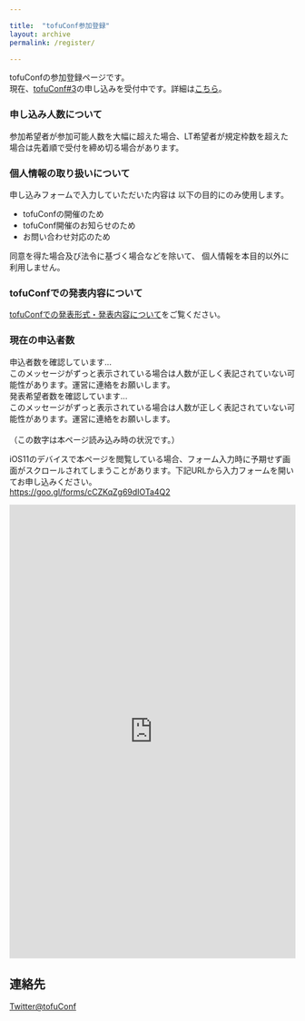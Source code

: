 ```yaml
---

title:  "tofuConf参加登録"
layout: archive
permalink: /register/

---
```


<script type="text/javascript">	
<!--	
var registrant_count_url = "https://script.google.com/macros/s/AKfycbyEimmAWQf6EtD1Q09Wq6ulcABJDAyOOUoGwMjtZiC7PoDLPrs/exec"	
var registrant_count_request = new XMLHttpRequest();	
registrant_count_request.onreadystatechange = function () {	
  if (registrant_count_request.readyState != 4) {	
    document.getElementById("registrant").innerHTML="読み込み中...";	
  } else if (registrant_count_request.status != 200) {	
    document.getElementById("registrant").innerHTML="エラーが起きているようです。運営に問い合わせてください。";	
  } else {	
    document.getElementById("registrant").innerHTML="現在の申込者数は" + registrant_count_request.responseText + "人です。";	
  }	
};	
 var presenter_count_url = "https://script.google.com/macros/s/AKfycbxDSogImJ6YnWmlJcyOar-w4IzVj_HZ_51vyenCdDd3R1hH_Mo/exec"	
var presenter_count_request = new XMLHttpRequest();	
presenter_count_request.onreadystatechange = function () {	
  if (presenter_count_request.readyState != 4) {	
    document.getElementById("presenter").innerHTML="読み込み中...";	
  } else if (presenter_count_request.status != 200) {	
    document.getElementById("presenter").innerHTML="エラーが起きているようです。運営に問い合わせてください。";	
  } else {	
    document.getElementById("presenter").innerHTML="現在の発表希望者は" + presenter_count_request.responseText + "人です。";	
  }	
};	
 registrant_count_request.open('GET', registrant_count_url);	
presenter_count_request.open('GET', presenter_count_url);	
registrant_count_request.send();	
presenter_count_request.send();	
 -->	
</script>

tofuConfの参加登録ページです。  
現在、<a href="/2018-10-15/3rd-tofuconf-general.html" target="_blank">tofuConf#3</a>の申し込みを受付中です。詳細は<a href="/2018-10-15/3rd-tofuconf-general.html" target="_blank">こちら</a>。

### 申し込み人数について

参加希望者が参加可能人数を大幅に超えた場合、LT希望者が規定枠数を超えた場合は先着順で受付を締め切る場合があります。

### 個人情報の取り扱いについて

申し込みフォームで入力していただいた内容は
以下の目的にのみ使用します。

* tofuConfの開催のため
* tofuConf開催のお知らせのため
* お問い合わせ対応のため

同意を得た場合及び法令に基づく場合などを除いて、
個人情報を本目的以外に利用しません。

### tofuConfでの発表内容について

[tofuConfでの発表形式・発表内容について](/about/presentation.html)をご覧ください。

### 現在の申込者数

<div id="registrant">申込者数を確認しています...<br>
このメッセージがずっと表示されている場合は人数が正しく表記されていない可能性があります。運営に連絡をお願いします。</div>
<div id="presenter">発表希望者数を確認しています...<br>
このメッセージがずっと表示されている場合は人数が正しく表記されていない可能性があります。運営に連絡をお願いします。</div><br>
（この数字は本ページ読み込み時の状況です。）

iOS11のデバイスで本ページを閲覧している場合、フォーム入力時に予期せず画面がスクロールされてしまうことがあります。下記URLから入力フォームを開いてお申し込みください。  
<a href="https://goo.gl/forms/cCZKqZg69dIOTa4Q2" target="_blank">https://goo.gl/forms/cCZKqZg69dIOTa4Q2</a>

<iframe src="https://docs.google.com/forms/d/e/1FAIpQLSf-LUvn-FKbgsqM2kvna47vNFOEFO9vgEcxGcEIdaEvAyRT2A/viewform?embedded=true" width="100%" height="800" frameborder="0" marginheight="0" marginwidth="0">読み込んでいます...</iframe>

## 連絡先

[Twitter@tofuConf](https://twitter.com/tofuConf)
